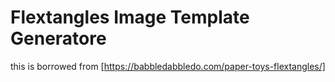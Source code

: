 # Flextangles Image Template Generatore

this is borrowed from [https://babbledabbledo.com/paper-toys-flextangles/]


